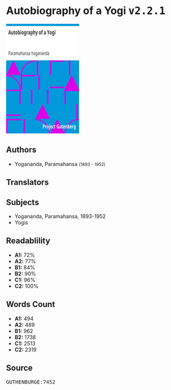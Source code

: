 # Autobiography of a Yogi <kbd>v2.2.1</kbd>

![](./cover.medium.jpg "")

## Authors


 - Yogananda, Paramahansa <small>(1893 - 1952)</small>

## Translators



## Subjects


 - Yogananda, Paramahansa, 1893-1952
 - Yogis

## Readablility


 - **A1:** 72%
 - **A2:** 77%
 - **B1:** 84%
 - **B2:** 90%
 - **C1:** 96%
 - **C2:** 100%

## Words Count


 - **A1:** 494
 - **A2:** 489
 - **B1:** 962
 - **B2:** 1738
 - **C1:** 2513
 - **C2:** 2319

## Source


<kbd>GUTHENBURGE:7452</kbd>
